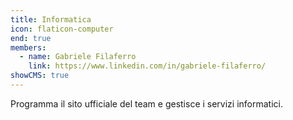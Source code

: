 ```yaml
---
title: Informatica
icon: flaticon-computer
end: true
members:
  - name: Gabriele Filaferro
    link: https://www.linkedin.com/in/gabriele-filaferro/
showCMS: true
---
```

Programma il sito ufficiale del team e gestisce i servizi informatici.